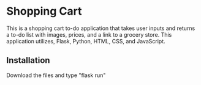 # Shopping Cart 
This is a shopping cart to-do application that takes user inputs and returns a to-do list with images, prices, and a link to a grocery store.
This application utilizes, Flask, Python, HTML, CSS, and JavaScript.

## Installation
Download the files and type "flask run"
